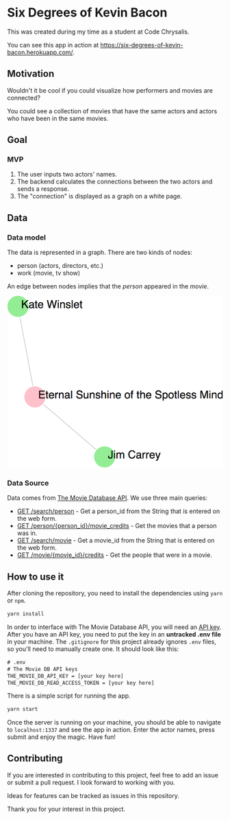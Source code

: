 # Six Degrees of Kevin Bacon

This was created during my time as a student at Code Chrysalis.

You can see this app in action at https://six-degrees-of-kevin-bacon.herokuapp.com/.

## Motivation

Wouldn't it be cool if you could visualize how performers and movies are connected?

You could see a collection of movies that have the same actors and actors who have been in the same movies.

## Goal

### MVP

1.  The user inputs two actors' names.
1.  The backend calculates the connections between the two actors and sends a response.
1.  The "connection" is displayed as a graph on a white page.

## Data

### Data model

The data is represented in a graph. There are two kinds of nodes:

* person (actors, directors, etc.)
* work (movie, tv show)

An edge between nodes implies that the _person_ appeared in the _movie_.

![screenshot of simple graph](./images/screenshot-simple-example.png "screenshot of simple graph")

### Data Source

Data comes from [The Movie Database API](https://developers.themoviedb.org/3). We use three main queries:

* [GET /search/person](https://developers.themoviedb.org/3/search/search-people) - Get a person_id from the String that is entered on the web form.
* [GET /person/{person_id}/movie_credits](https://developers.themoviedb.org/3/people/get-person-movie-credits) - Get the movies that a person was in.
* [GET /search/movie](https://developers.themoviedb.org/3/search/search-movies) - Get a movie_id from the String that is entered on the web form.
* [GET /movie/{movie_id}/credits](https://developers.themoviedb.org/3/movies/get-movie-credits) - Get the people that were in a movie.

## How to use it

After cloning the repository, you need to install the dependencies using `yarn` or `npm`.

```sh
yarn install
```

In order to interface with The Movie Database API, you will need an [API key](https://developers.themoviedb.org/3/getting-started/introduction). After you have an API key, you need to put the key in an **untracked .env file** in your machine. The `.gitignore` for this project already ignores `.env` files, so you'll need to manually create one. It should look like this:

```
# .env
# The Movie DB API keys
THE_MOVIE_DB_API_KEY = [your key here]
THE_MOVIE_DB_READ_ACCESS_TOKEN = [your key here]
```

There is a simple script for running the app.

```sh
yarn start
```

Once the server is running on your machine, you should be able to navigate to `localhost:1337` and see the app in action. Enter the actor names, press submit and enjoy the magic. Have fun!

## Contributing

If you are interested in contributing to this project, feel free to add an issue or submit a pull request. I look forward to working with you.

Ideas for features can be tracked as issues in this repository.

Thank you for your interest in this project.
